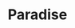 ---
pid: ns61
title: Paradise
location_transcription: Washington D.C/ Norris Square
coordinates: "[-75.135068893826, 39.982358008358]"
zipcode: '19122'
gen_neighborhood: North Philadelphia
neighborhood: Yorktown,Old Kensington,Jinogi
outside_phl: 
age: '8'
age_range: 6-13
instagram: 
image_file_name: ns_61.jpg
proposal_transcription: |-
  its that good that we have a nice place.
  norris sq.
topic: Environment
topic_summary: '0'
type: Space,Park
keywords_other: 
credit: Brian Leon
image_labels: 
twitter: 
facebook: 
permalink: "/monuments/ns61/"
layout: item-page
---